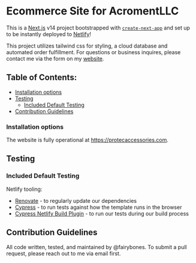 # Ecommerce Site for AcromentLLC

This is a [Next.js](https://nextjs.org/) v14 project bootstrapped with [`create-next-app`](https://github.com/vercel/next.js/tree/canary/packages/create-next-app) and set up to be instantly deployed to [Netlify](https://url.netlify.com/SyTBPVamO)!

This project utilizes tailwind css for styling, a cloud database and automated order fulfillment. For questions or business inquires, please contact me via the form on my [website](http://aeschalnat.netlify.app/info).

## Table of Contents:

- [Installation options](#installation-options)
- [Testing](#testing)
  - [Included Default Testing](#included-default-testing)
- [Contribution Guidelines](#contribution-guidelines)

### Installation options

The website is fully operational at https://protecaccessories.com.

## Testing

### Included Default Testing

Netlify tooling:

- [Renovate](https://www.mend.io/free-developer-tools/renovate/) - to regularly update our dependencies
- [Cypress](https://www.cypress.io/) - to run tests against how the template runs in the browser
- [Cypress Netlify Build Plugin](https://github.com/cypress-io/netlify-plugin-cypress) - to run our tests during our build process

## Contribution Guidelines
All code written, tested, and maintained by @fairybones. To submit a pull request, please reach out to me via email first.